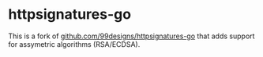 httpsignatures-go
=================

This is a fork of [github.com/99designs/httpsignatures-go](https://github.com/99designs/httpsignatures-go) that adds support for assymetric algorithms (RSA/ECDSA).
